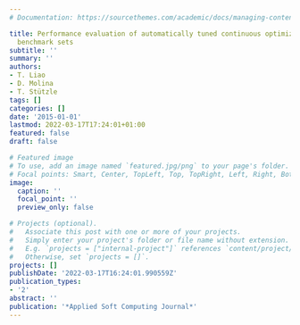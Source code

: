 ```yaml
---
# Documentation: https://sourcethemes.com/academic/docs/managing-content/

title: Performance evaluation of automatically tuned continuous optimizers on different
  benchmark sets
subtitle: ''
summary: ''
authors:
- T. Liao
- D. Molina
- T. Stützle
tags: []
categories: []
date: '2015-01-01'
lastmod: 2022-03-17T17:24:01+01:00
featured: false
draft: false

# Featured image
# To use, add an image named `featured.jpg/png` to your page's folder.
# Focal points: Smart, Center, TopLeft, Top, TopRight, Left, Right, BottomLeft, Bottom, BottomRight.
image:
  caption: ''
  focal_point: ''
  preview_only: false

# Projects (optional).
#   Associate this post with one or more of your projects.
#   Simply enter your project's folder or file name without extension.
#   E.g. `projects = ["internal-project"]` references `content/project/deep-learning/index.md`.
#   Otherwise, set `projects = []`.
projects: []
publishDate: '2022-03-17T16:24:01.990559Z'
publication_types:
- '2'
abstract: ''
publication: '*Applied Soft Computing Journal*'
---
```

